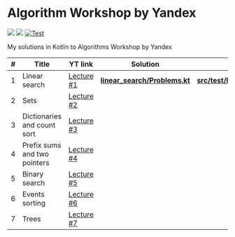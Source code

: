 # Algorithm Workshop by Yandex
<a href="https://www.youtube.com/playlist?list=PL6Wui14DvQPySdPv5NUqV3i8sDbHkCKC5" target="_blank"><img src="https://img.shields.io/badge/YouTube-Playlist-FF0000?style=flat-square&logo=youtube&logoColor=white" /></a>
![](https://img.shields.io/badge/Language-Kotlin-A97BFF.svg?style=flat-square&logo=kotlin&logoColor=white)
[![Test](https://github.com/xtenzQ/algorithm-workshop-yandex/actions/workflows/gradle.yml/badge.svg?branch=master)](https://github.com/xtenzQ/algorithm-workshop-yandex/actions/workflows/gradle.yml)

My solutions in Kotlin to Algorithms Workshop by Yandex

| # | Title | YT link | Solution | Tests | Status |
| - | ----- | ------- | -------- | ----- | ------ |
| 1 | Linear search | <a href="https://www.youtube.com/watch?v=QLhqYNsPIVo" target="_blank">Lecture #1</a> | **[linear_search/Problems.kt](src/main/kotlin/linear_search/Problems.kt)** | **[src/test/kotlin/linear_search/](src/test/kotlin/linear_search)** | <img src="https://img.shields.io/badge/In Progress-orange?style=flat-square&logoColor=white" /> |
| 2 | Sets | <a href="https://www.youtube.com/watch?v=PUpmV2ieIHA" target="_blank">Lecture #2</a> | | | <img src="https://img.shields.io/badge/In Plans-red?style=flat-square&logoColor=white" /> |
| 3 | Dictionaries and count sort | <a href="https://www.youtube.com/watch?v=Nb5mW1yWVSs" target="_blank">Lecture #3</a> | | | <img src="https://img.shields.io/badge/In Plans-red?style=flat-square&logoColor=white" /> |
| 4 | Prefix sums and two pointers | <a href="https://www.youtube.com/watch?v=de28y8Dcvkg" target="_blank">Lecture #4</a> | | | <img src="https://img.shields.io/badge/In Plans-red?style=flat-square&logoColor=white" /> |
| 5 | Binary search | <a href="https://www.youtube.com/watch?v=YENpZexHfuk" target="_blank">Lecture #5</a> | | | <img src="https://img.shields.io/badge/In Plans-red?style=flat-square&logoColor=white" /> |
| 6 | Events sorting | <a href="https://www.youtube.com/watch?v=hGixDBO-p6Q" target="_blank">Lecture #6</a> | | | <img src="https://img.shields.io/badge/In Plans-red?style=flat-square&logoColor=white" /> |
| 7 | Trees | <a href="https://www.youtube.com/watch?v=lEJzqHgyels" target="_blank">Lecture #7</a> | | | <img src="https://img.shields.io/badge/In Plans-red?style=flat-square&logoColor=white" /> |
